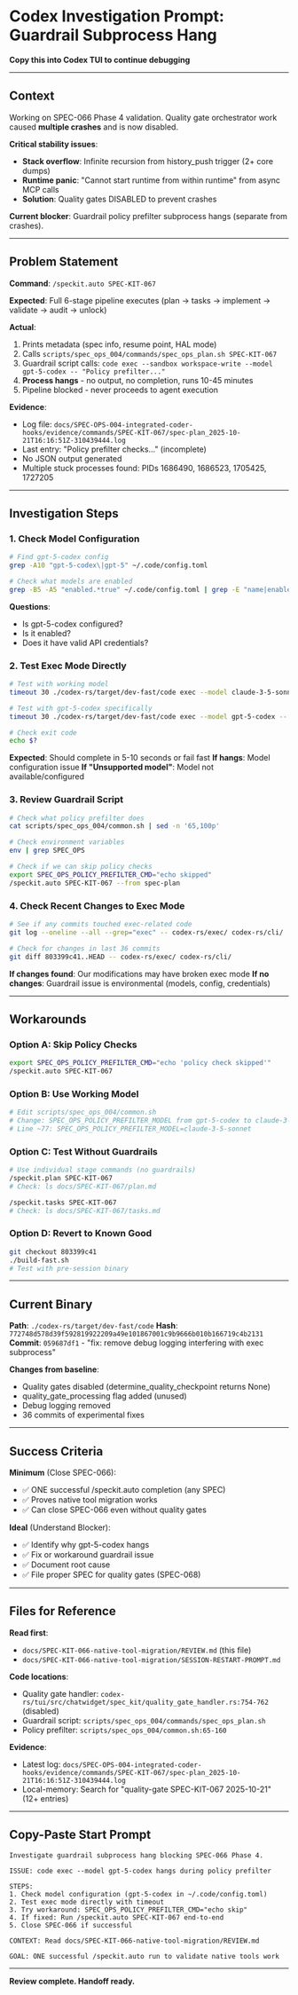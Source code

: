 # Codex Investigation Prompt: Guardrail Subprocess Hang

**Copy this into Codex TUI to continue debugging**

---

## Context

Working on SPEC-066 Phase 4 validation. Quality gate orchestrator work caused **multiple crashes** and is now disabled.

**Critical stability issues**:
- **Stack overflow**: Infinite recursion from history_push trigger (2+ core dumps)
- **Runtime panic**: "Cannot start runtime from within runtime" from async MCP calls
- **Solution**: Quality gates DISABLED to prevent crashes

**Current blocker**: Guardrail policy prefilter subprocess hangs (separate from crashes).

---

## Problem Statement

**Command**: `/speckit.auto SPEC-KIT-067`

**Expected**: Full 6-stage pipeline executes (plan → tasks → implement → validate → audit → unlock)

**Actual**:
1. Prints metadata (spec info, resume point, HAL mode)
2. Calls `scripts/spec_ops_004/commands/spec_ops_plan.sh SPEC-KIT-067`
3. Guardrail script calls: `code exec --sandbox workspace-write --model gpt-5-codex -- "Policy prefilter..."`
4. **Process hangs** - no output, no completion, runs 10-45 minutes
5. Pipeline blocked - never proceeds to agent execution

**Evidence**:
- Log file: `docs/SPEC-OPS-004-integrated-coder-hooks/evidence/commands/SPEC-KIT-067/spec-plan_2025-10-21T16:16:51Z-310439444.log`
- Last entry: "Policy prefilter checks..." (incomplete)
- No JSON output generated
- Multiple stuck processes found: PIDs 1686490, 1686523, 1705425, 1727205

---

## Investigation Steps

### 1. Check Model Configuration

```bash
# Find gpt-5-codex config
grep -A10 "gpt-5-codex\|gpt-5" ~/.code/config.toml

# Check what models are enabled
grep -B5 -A5 "enabled.*true" ~/.code/config.toml | grep -E "name|enabled"
```

**Questions**:
- Is gpt-5-codex configured?
- Is it enabled?
- Does it have valid API credentials?

### 2. Test Exec Mode Directly

```bash
# Test with working model
timeout 30 ./codex-rs/target/dev-fast/code exec --model claude-3-5-sonnet -- "What is 2+2?"

# Test with gpt-5-codex specifically
timeout 30 ./codex-rs/target/dev-fast/code exec --model gpt-5-codex -- "What is 2+2?"

# Check exit code
echo $?
```

**Expected**: Should complete in 5-10 seconds or fail fast
**If hangs**: Model configuration issue
**If "Unsupported model"**: Model not available/configured

### 3. Review Guardrail Script

```bash
# Check what policy prefilter does
cat scripts/spec_ops_004/common.sh | sed -n '65,100p'

# Check environment variables
env | grep SPEC_OPS

# Check if we can skip policy checks
export SPEC_OPS_POLICY_PREFILTER_CMD="echo skipped"
/speckit.auto SPEC-KIT-067 --from spec-plan
```

### 4. Check Recent Changes to Exec Mode

```bash
# See if any commits touched exec-related code
git log --oneline --all --grep="exec" -- codex-rs/exec/ codex-rs/cli/ | head -10

# Check for changes in last 36 commits
git diff 803399c41..HEAD -- codex-rs/exec/ codex-rs/cli/
```

**If changes found**: Our modifications may have broken exec mode
**If no changes**: Guardrail issue is environmental (models, config, credentials)

---

## Workarounds

### Option A: Skip Policy Checks
```bash
export SPEC_OPS_POLICY_PREFILTER_CMD="echo 'policy check skipped'"
/speckit.auto SPEC-KIT-067
```

### Option B: Use Working Model
```bash
# Edit scripts/spec_ops_004/common.sh
# Change: SPEC_OPS_POLICY_PREFILTER_MODEL from gpt-5-codex to claude-3-5-sonnet
# Line ~77: SPEC_OPS_POLICY_PREFILTER_MODEL=claude-3-5-sonnet
```

### Option C: Test Without Guardrails
```bash
# Use individual stage commands (no guardrails)
/speckit.plan SPEC-KIT-067
# Check: ls docs/SPEC-KIT-067/plan.md

/speckit.tasks SPEC-KIT-067
# Check: ls docs/SPEC-KIT-067/tasks.md
```

### Option D: Revert to Known Good
```bash
git checkout 803399c41
./build-fast.sh
# Test with pre-session binary
```

---

## Current Binary

**Path**: `./codex-rs/target/dev-fast/code`
**Hash**: `772748d578d39f592819922209a49e101867001c9b9666b010b166719c4b2131`
**Commit**: `059687df1` - "fix: remove debug logging interfering with exec subprocess"

**Changes from baseline**:
- Quality gates disabled (determine_quality_checkpoint returns None)
- quality_gate_processing flag added (unused)
- Debug logging removed
- 36 commits of experimental fixes

---

## Success Criteria

**Minimum** (Close SPEC-066):
- ✅ ONE successful /speckit.auto completion (any SPEC)
- ✅ Proves native tool migration works
- ✅ Can close SPEC-066 even without quality gates

**Ideal** (Understand Blocker):
- ✅ Identify why gpt-5-codex hangs
- ✅ Fix or workaround guardrail issue
- ✅ Document root cause
- ✅ File proper SPEC for quality gates (SPEC-068)

---

## Files for Reference

**Read first**:
- `docs/SPEC-KIT-066-native-tool-migration/REVIEW.md` (this file)
- `docs/SPEC-KIT-066-native-tool-migration/SESSION-RESTART-PROMPT.md`

**Code locations**:
- Quality gate handler: `codex-rs/tui/src/chatwidget/spec_kit/quality_gate_handler.rs:754-762` (disabled)
- Guardrail script: `scripts/spec_ops_004/commands/spec_ops_plan.sh`
- Policy prefilter: `scripts/spec_ops_004/common.sh:65-160`

**Evidence**:
- Latest log: `docs/SPEC-OPS-004-integrated-coder-hooks/evidence/commands/SPEC-KIT-067/spec-plan_2025-10-21T16:16:51Z-310439444.log`
- Local-memory: Search for "quality-gate SPEC-KIT-067 2025-10-21" (12+ entries)

---

## Copy-Paste Start Prompt

```
Investigate guardrail subprocess hang blocking SPEC-066 Phase 4.

ISSUE: code exec --model gpt-5-codex hangs during policy prefilter

STEPS:
1. Check model configuration (gpt-5-codex in ~/.code/config.toml)
2. Test exec mode directly with timeout
3. Try workaround: SPEC_OPS_POLICY_PREFILTER_CMD="echo skip"
4. If fixed: Run /speckit.auto SPEC-KIT-067 end-to-end
5. Close SPEC-066 if successful

CONTEXT: Read docs/SPEC-KIT-066-native-tool-migration/REVIEW.md

GOAL: ONE successful /speckit.auto run to validate native tools work
```

---

**Review complete. Handoff ready.**
